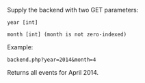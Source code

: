 Supply the backend with two GET parameters:

```
year [int]

month [int] (month is not zero-indexed)
```

Example:

```
backend.php?year=2014&month=4
```

Returns all events for April 2014.
